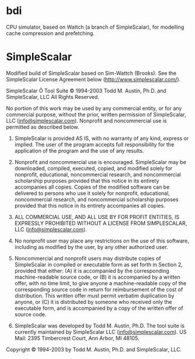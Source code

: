 # bdi

CPU simulator, based on Wattch (a branch of SimpleScalar), for modelling cache compression and prefetching.

# SimpleScalar

Modified build of SimpleScalar based on Sim-Wattch (Brooks).  See the SimpleScalar License Agreement below (http://www.simplescalar.com/).

SimpleScalar Ô Tool Suite
© 1994-2003 Todd M. Austin, Ph.D. and SimpleScalar, LLC
All Rights Reserved.

No portion of this work may be used by any commercial entity, or for any commercial purpose, without the prior, written permission of SimpleScalar, LLC (info@simplescalar.com). Nonprofit and noncommercial use is permitted as described below.

1. SimpleScalar is provided AS IS, with no warranty of any kind, express or implied. The user of the program accepts full responsibility for the application of the program and the use of any results.

2. Nonprofit and noncommercial use is encouraged. SimpleScalar may be downloaded, compiled, executed, copied, and modified solely for nonprofit, educational, noncommercial research, and noncommercial scholarship purposes provided that this notice in its entirety accompanies all copies. Copies of the modified software can be delivered to persons who use it solely for nonprofit, educational, noncommercial research, and noncommercial scholarship purposes provided that this notice in its entirety accompanies all copies.

3. ALL COMMERCIAL USE, AND ALL USE BY FOR PROFIT ENTITIES, IS EXPRESSLY PROHIBITED WITHOUT A LICENSE FROM SIMPLESCALAR, LLC (info@simplescalar.com).

4. No nonprofit user may place any restrictions on the use of this software, including as modified by the user, by any other authorized user.

5. Noncommercial and nonprofit users may distribute copies of SimpleScalar in compiled or executable form as set forth in Section 2, provided that either: (A) it is accompanied by the corresponding machine-readable source code, or (B) it is accompanied by a written offer, with no time limit, to give anyone a machine-readable copy of the corresponding source code in return for reimbursement of the cost of distribution. This written offer must permit verbatim duplication by anyone, or (C) it is distributed by someone who received only the executable form, and is accompanied by a copy of the written offer of source code.

6. SimpleScalar was developed by Todd M. Austin, Ph.D. The tool suite is currently maintained by SimpleScalar LLC (info@simplescalar.com). US Mail: 2395 Timbercrest Court, Ann Arbor, MI 48105.

Copyright © 1994-2003 by Todd M. Austin, Ph.D. and SimpleScalar, LLC.

